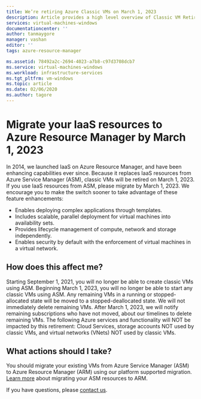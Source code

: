 ```yaml
---
title: We’re retiring Azure Classic VMs on March 1, 2023 
description: Article provides a high level overview of Classic VM Retirement
services: virtual-machines-windows
documentationcenter: ''
author: tanmaygore
manager: vashan
editor: ''
tags: azure-resource-manager

ms.assetid: 78492a2c-2694-4023-a7b8-c97d3708dcb7
ms.service: virtual-machines-windows
ms.workload: infrastructure-services
ms.tgt_pltfrm: vm-windows
ms.topic: article
ms.date: 02/06/2020
ms.author: tagore
---
```



# Migrate your IaaS resources to Azure Resource Manager by March 1, 2023 
In 2014, we launched IaaS on Azure Resource Manager, and have been enhancing capabilities ever since. Because it replaces IaaS resources from Azure Service Manager (ASM), classic VMs will be retired on March 1, 2023. 
If you use IaaS resources from ASM, please migrate by March 1, 2023. We encourage you to make the switch sooner to take advantage of these feature enhancements: 
- Enables deploying complex applications through templates. 
- Includes scalable, parallel deployment for virtual machines into availability sets. 
- Provides lifecycle management of compute, network and storage independently. 
- Enables security by default with the enforcement of virtual machines in a virtual network.


## How does this affect me? 
Starting September 1, 2021, you will no longer be able to create classic VMs using ASM. 
Beginning March 1, 2023, you will no longer be able to start any classic VMs using ASM. Any remaining VMs in a running or stopped-allocated state will be moved to a stopped-deallocated state. 
We will not immediately delete remaining VMs. After March 1, 2023, we will notify remaining subscriptions who have not moved, about our timelines to delete remaining VMs. 
The following Azure services and functionality will NOT be impacted by this retirement: Cloud Services, storage accounts NOT used by classic VMs, and virtual networks (VNets) NOT used by classic VMs. 


## What actions should I take? 
You should migrate your existing VMs from Azure Service Manager (ASM) to Azure Resource Manager (ARM) using our platform supported migration.  
[Learn more](https://docs.microsoft.com/azure/virtual-machines/windows/migration-classic-resource-manager-overview) about migrating your ASM resources to ARM. 

If you have questions, please [contact us](https://portal.azure.com/#blade/Microsoft_Azure_Support/HelpAndSupportBlade/newsupportrequest). 
